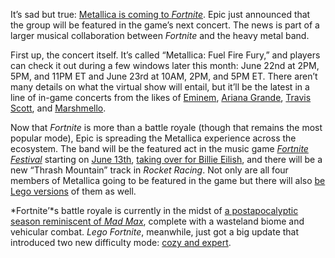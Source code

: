 It’s sad but true: [Metallica is coming to *Fortnite*](https://www.fortnite.com/news/metallica-lights-up-fortnite-with-a-new-music-experience-festival-season-and-more). Epic just announced that the group will be featured in the game’s next concert. The news is part of a larger musical collaboration between *Fortnite* and the heavy metal band.

First up, the concert itself. It’s called “Metallica: Fuel Fire Fury,” and players can check it out during a few windows later this month: June 22nd at 2PM, 5PM, and 11PM ET and June 23rd at 10AM, 2PM, and 5PM ET. There aren’t many details on what the virtual show will entail, but it’ll be the latest in a line of in-game concerts from the likes of [Eminem](/2023/12/2/23978521/fortnite-the-big-bang-eminem-chapter-5), [Ariana Grande](/2021/8/9/22616664/ariana-grande-fortnite-rift-tour-worldbuilding-storytelling), [Travis Scott](/2020/4/23/21233637/travis-scott-fortnite-concert-astronomical-live-report), and [Marshmello](/2019/2/2/18208223/fortnite-epic-games-marshmello-concert-exciting-bizarre-future-music).

Now that *Fortnite* is more than a battle royale (though that remains the most popular mode), Epic is spreading the Metallica experience across the ecosystem. The band will be the featured act in the music game [*Fortnite Festival*](/2024/4/23/24137577/fortnite-festival-rock-band-4-controllers) starting on [June 13th](https://www.fortnite.com/news/fortnite-festival-season-4-prepare-for-battle-with-metallica), [taking over for Billie Eilish](/2024/4/22/24137317/billie-eilish-fortnite-festival-date), and there will be a new “Thrash Mountain” track in *Rocket Racing*. Not only are all four members of Metallica going to be featured in the game but there will also [be Lego versions](/2023/12/7/23990660/lego-fortnite-release-epic) of them as well.

*Fortnite’*s battle royale is currently in the midst of [a postapocalyptic season reminiscent of *Mad Max*](/2024/5/24/24163374/fortnite-chapter-5-season-3-wrecked-battle-pass-fallout-magneto), complete with a wasteland biome and vehicular combat. *Lego Fortnite*, meanwhile, just got a big update that introduced two new difficulty mode: [cozy and expert](https://www.fortnite.com/news/lego-fortnite-v30-10-adds-cozy-mode-and-expert-mode).
